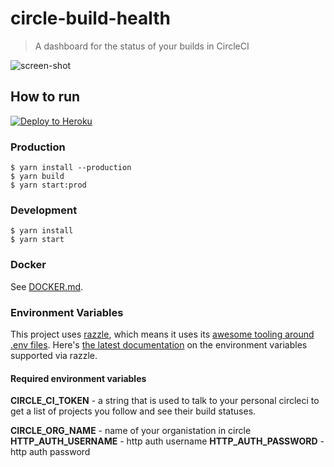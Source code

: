 # circle-build-health

> A dashboard for the status of your builds in CircleCI

![screen-shot](./public/screen-shot.png)

## How to run

[![Deploy to Heroku](https://www.herokucdn.com/deploy/button.svg)](https://heroku.com/deploy?env[RAZZLE_USE_AUTH0]=false)

### Production
```
$ yarn install --production
$ yarn build
$ yarn start:prod
```

### Development
```
$ yarn install
$ yarn start
```

### Docker

See [DOCKER.md](DOCKER.md).

### Environment Variables

This project uses [razzle](https://github.com/jaredpalmer/razzle), which means it uses its [awesome tooling around .env files](https://github.com/jaredpalmer/razzle#what-other-env-files-are-can-be-used). Here's [the latest documentation](https://github.com/jaredpalmer/razzle#environment-variables) on the environment variables supported via razzle.

#### Required environment variables
**CIRCLE_CI_TOKEN** - a string that is used to talk to your personal circleci to get a list of projects you follow and see their build statuses.

**CIRCLE_ORG_NAME** - name of your organistation in circle
**HTTP_AUTH_USERNAME** - http auth username
**HTTP_AUTH_PASSWORD** - http auth password